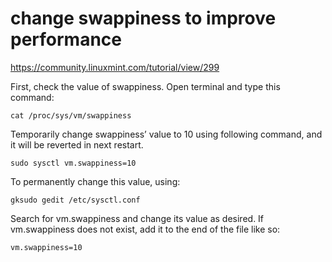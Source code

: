 


# change swappiness to improve performance

https://community.linuxmint.com/tutorial/view/299

First, check the value of swappiness. Open terminal and type this command:

    cat /proc/sys/vm/swappiness

Temporarily change swappiness’ value to 10 using following command, and it will be reverted in next restart.

    sudo sysctl vm.swappiness=10

To permanently change this value, using:

    gksudo gedit /etc/sysctl.conf

Search for vm.swappiness and change its value as desired. If vm.swappiness does not exist, add it to the end of the file like so:

    vm.swappiness=10
